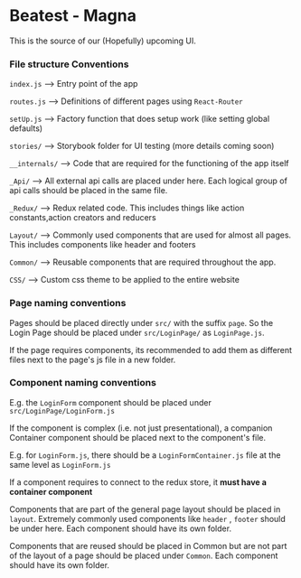 # Beatest - Magna

This is the source of our (Hopefully) upcoming UI. 




### File structure Conventions


`index.js`  --> Entry point of the app 

`routes.js` --> Definitions of different pages using `React-Router`

`setUp.js`  --> Factory function that does setup work (like setting global defaults)

`stories/`  --> Storybook folder for UI testing (more details coming soon)

`__internals/` --> Code that are required for the functioning of the app itself

`_Api/` --> All external api calls are placed under here. Each logical group of api calls 
should be placed in the same file. 

`_Redux/` --> Redux related code. This includes things like action constants,action creators and
reducers

`Layout/` --> Commonly used components that are used for almost all pages. This includes
components like header and footers

`Common/` --> Reusable components that are required throughout the app.

`CSS/`  --> Custom css theme to be applied to the entire website 


### Page naming conventions

Pages should be placed directly under `src/` with the suffix `page`. 
So the Login Page should be placed under `src/LoginPage/` as `LoginPage.js`. 


If the page requires components, its recommended to add them as different
files next to the page's js file in a new folder. 


### Component naming conventions 

E.g. the `LoginForm` component should be placed under 
`src/LoginPage/LoginForm.js`

If the component is complex (i.e. not just presentational),
a companion Container component should be placed next to the component's file.

E.g. for `LoginForm.js`, there should be a `LoginFormContainer.js`
file at the same level as `LoginForm.js`


If a component requires to connect to the redux store, it **must have a container component**


Components that are part of the general page layout 
should be placed in `layout`. Extremely commonly used
components like `header` , `footer` should be under here. 
Each component should have its own folder.

Components that are reused should be placed in Common
but are not part of the layout of a page should be placed under 
`Common`.
Each component should have its own folder.


